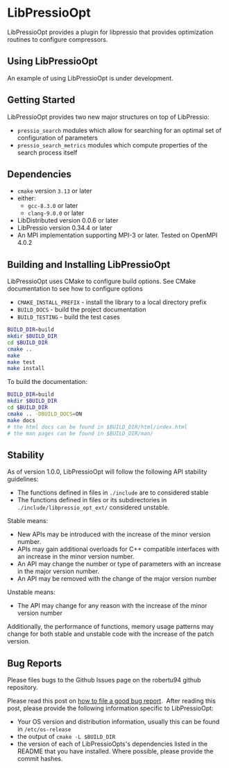 # LibPressioOpt

LibPressioOpt provides a plugin for libpressio that provides optimization routines to configure compressors.

## Using LibPressioOpt

An example of using LibPressioOpt is under development.

## Getting Started

LibPressioOpt provides two new major structures on top of LibPressio:

+ `pressio_search` modules which allow for searching for an optimal set of configuration of parameters
+ `pressio_search_metrics` modules which compute properties of the search process itself


## Dependencies

+ `cmake` version `3.13` or later
+ either:
  + `gcc-8.3.0` or later
  + `clang-9.0.0` or later
+ LibDistributed version 0.0.6 or later
+ LibPressio version 0.34.4 or later
+ An MPI implementation supporting MPI-3 or later.  Tested on OpenMPI 4.0.2


## Building and Installing LibPressioOpt

LibPressioOpt uses CMake to configure build options.  See CMake documentation to see how to configure options

+ `CMAKE_INSTALL_PREFIX` - install the library to a local directory prefix
+ `BUILD_DOCS` - build the project documentation
+ `BUILD_TESTING` - build the test cases

```bash
BUILD_DIR=build
mkdir $BUILD_DIR
cd $BUILD_DIR
cmake ..
make
make test
make install
```

To build the documentation:


```bash
BUILD_DIR=build
mkdir $BUILD_DIR
cd $BUILD_DIR
cmake .. -DBUILD_DOCS=ON
make docs
# the html docs can be found in $BUILD_DIR/html/index.html
# the man pages can be found in $BUILD_DIR/man/
```


## Stability

As of version 1.0.0, LibPressioOpt will follow the following API stability guidelines:

+ The functions defined in files in `./include` are to considered stable
+ The functions defined in files or its subdirectories in `./include/libpressio_opt_ext/` considered unstable.

Stable means:

+ New APIs may be introduced with the increase of the minor version number.
+ APIs may gain additional overloads for C++ compatible interfaces with an increase in the minor version number.
+ An API may change the number or type of parameters with an increase in the major version number.
+ An API may be removed with the change of the major version number

Unstable means:

+ The API may change for any reason with the increase of the minor version number

Additionally, the performance of functions, memory usage patterns may change for both stable and unstable code with the increase of the patch version.


## Bug Reports

Please files bugs to the Github Issues page on the robertu94 github repository.

Please read this post on [how to file a good bug report](https://codingnest.com/how-to-file-a-good-bug-report/).  After reading this post, please provide the following information specific to LibPressioOpt:

+ Your OS version and distribution information, usually this can be found in `/etc/os-release`
+ the output of `cmake -L $BUILD_DIR`
+ the version of each of LibPressioOpts's dependencies listed in the README that you have installed. Where possible, please provide the commit hashes.

